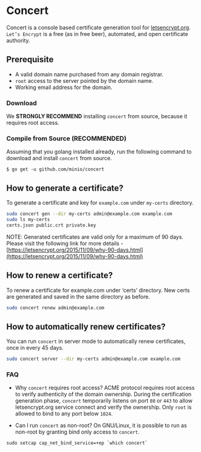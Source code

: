 # Concert
Concert is a console based certificate generation tool for [letsencrypt.org](https://letsencrypt.org/). `Let’s Encrypt` is a free (as in free beer), automated, and open certificate authority.

## Prerequisite
* A valid domain name purchased from any domain registrar.
* `root` access to the server pointed by the domain name.
* Working email address for the domain.

### Download
We **STRONGLY RECOMMEND** installing `concert` from source, because it requires root access.

### Compile from Source (RECOMMENDED)
Assuming that you golang installed already, run the following command to download and install `concert` from source.
```
$ go get -u github.com/minio/concert
```
## How to generate a certificate?
To generate a certificate and key for `example.com` under `my-certs` directory.
```bash
sudo concert gen --dir my-certs admin@example.com example.com
sudo ls my-certs
certs.json public.crt private.key
```
NOTE: Generated certificates are valid only for a maximum of 90 days. Please visit the following link for more details - [https://letsencrypt.org/2015/11/09/why-90-days.html](https://letsencrypt.org/2015/11/09/why-90-days.html)

## How to renew a certificate?
To renew a certificate for example.com under ‘certs’ directory. New certs are generated and saved in the same directory as before.
```bash
sudo concert renew admin@example.com
```

## How to automatically renew certificates?
You can run `concert` in server mode to automatically renew certificates, once in every 45 days.
```bash
sudo concert server --dir my-certs admin@example.com example.com
```

### FAQ
* Why `concert` requires root access?
ACME protocol requires root access to verify authenticity of the domain ownership. During the certification generation phase, `concert` temporarily listens on port `80` or `443` to allow letsencrypt.org service connect and verify the ownership. Only `root` is allowed to bind to any port below `1024`.

* Can I run `concert` as non-root?
On GNU/Linux, it is possible to run as non-root by granting bind only access to  `concert`.
```
sudo setcap cap_net_bind_service=+ep `which concert`
```
